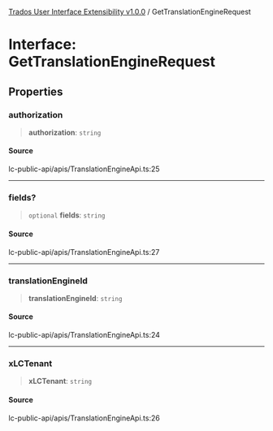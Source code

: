 [Trados User Interface Extensibility v1.0.0](../wiki/globals) / GetTranslationEngineRequest

# Interface: GetTranslationEngineRequest

## Properties

### authorization

> **authorization**: `string`

#### Source

lc-public-api/apis/TranslationEngineApi.ts:25

***

### fields?

> `optional` **fields**: `string`

#### Source

lc-public-api/apis/TranslationEngineApi.ts:27

***

### translationEngineId

> **translationEngineId**: `string`

#### Source

lc-public-api/apis/TranslationEngineApi.ts:24

***

### xLCTenant

> **xLCTenant**: `string`

#### Source

lc-public-api/apis/TranslationEngineApi.ts:26
